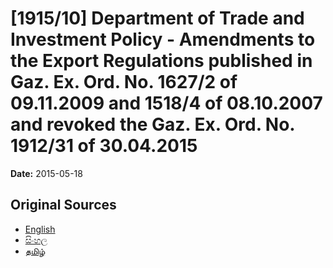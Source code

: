 # [1915/10] Department of Trade and Investment Policy - Amendments to the Export Regulations published in Gaz. Ex. Ord. No. 1627/2 of 09.11.2009 and 1518/4 of 08.10.2007 and revoked the Gaz. Ex. Ord. No. 1912/31 of 30.04.2015

**Date:** 2015-05-18

## Original Sources

- [English](https://documents.gov.lk/view/extra-gazettes/2015/5/1915-10_E.pdf)
- [සිංහල](https://documents.gov.lk/view/extra-gazettes/2015/5/1915-10_S.pdf)
- [தமிழ்](https://documents.gov.lk/view/extra-gazettes/2015/5/1915-10_T.pdf)
